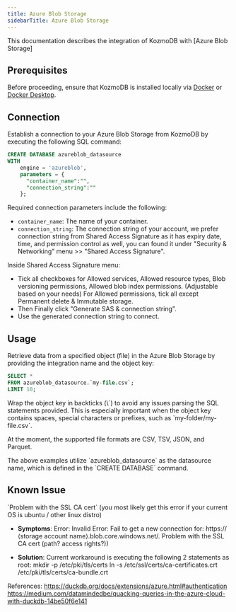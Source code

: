 ```yaml
---
title: Azure Blob Storage
sidebarTitle: Azure Blob Storage
---
```


This documentation describes the integration of KozmoDB with [Azure Blob Storage]

## Prerequisites

Before proceeding, ensure that KozmoDB is installed locally via [Docker](/setup/self-hosted/docker) or [Docker Desktop](/setup/self-hosted/docker-desktop).

## Connection

Establish a connection to your Azure Blob Storage from KozmoDB by executing the following SQL command:

```sql
CREATE DATABASE azureblob_datasource
WITH
    engine = 'azureblob',
    parameters = {
      "container_name":"",
      "connection_string":""
    };
```

Required connection parameters include the following:

* `container_name`: The name of your container.
* `connection_string`: The connection string of your account, we prefer connection string from Shared Access Signature as it has expiry date, time, and permission control as well, you can found it under "Security & Networking" menu >> "Shared Access Signature".

Inside Shared Access Signature menu:
* Tick all checkboxes for Allowed services, Allowed resource types, Blob versioning permissions, Allowed blob index permissions.
(Adjustable based on your needs) For Allowed permissions, tick all except Permanent delete & Immutable storage.
* Then Finally click "Generate SAS & connection string".
* Use the generated connection string to connect.


## Usage

Retrieve data from a specified object (file) in the Azure Blob Storage by providing the integration name and the object key:

```sql
SELECT *
FROM azureblob_datasource.`my-file.csv`;
LIMIT 10;
```

<Tip>
Wrap the object key in backticks (\`) to avoid any issues parsing the SQL statements provided. This is especially important when the object key contains spaces, special characters or prefixes, such as `my-folder/my-file.csv`.

At the moment, the supported file formats are CSV, TSV, JSON, and Parquet. 
</Tip>

<Note>
The above examples utilize `azureblob_datasource` as the datasource name, which is defined in the `CREATE DATABASE` command.
</Note>

## Known Issue
<Warning>
`Problem with the SSL CA cert` (you most likely get this error if your current OS is ubuntu / other linux distro)

* **Symptoms**: Error: Invalid Error: Fail to get a new connection for: https://⟨storage account name⟩.blob.core.windows.net/. Problem with the SSL CA cert (path? access rights?))

* **Solution**:
Current workaround is executing the following 2 statements as root:
mkdir -p /etc/pki/tls/certs
ln -s /etc/ssl/certs/ca-certificates.crt /etc/pki/tls/certs/ca-bundle.crt

References:
https://duckdb.org/docs/extensions/azure.html#authentication
https://medium.com/datamindedbe/quacking-queries-in-the-azure-cloud-with-duckdb-14be50f6e141
</Warning>

